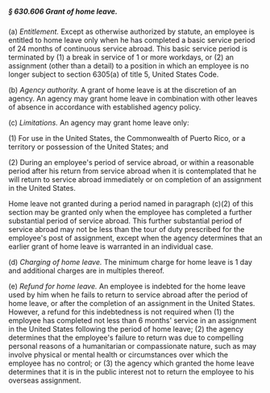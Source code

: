 ##### § 630.606 Grant of home leave. #####

(a) *Entitlement.* Except as otherwise authorized by statute, an employee is entitled to home leave only when he has completed a basic service period of 24 months of continuous service abroad. This basic service period is terminated by (1) a break in service of 1 or more workdays, or (2) an assignment (other than a detail) to a position in which an employee is no longer subject to section 6305(a) of title 5, United States Code.

(b) *Agency authority.* A grant of home leave is at the discretion of an agency. An agency may grant home leave in combination with other leaves of absence in accordance with established agency policy.

(c) *Limitations.* An agency may grant home leave only:

(1) For use in the United States, the Commonwealth of Puerto Rico, or a territory or possession of the United States; and

(2) During an employee's period of service abroad, or within a reasonable period after his return from service abroad when it is contemplated that he will return to service abroad immediately or on completion of an assignment in the United States.

Home leave not granted during a period named in paragraph (c)(2) of this section may be granted only when the employee has completed a further substantial period of service abroad. This further substantial period of service abroad may not be less than the tour of duty prescribed for the employee's post of assignment, except when the agency determines that an earlier grant of home leave is warranted in an individual case.

(d) *Charging of home leave.* The minimum charge for home leave is 1 day and additional charges are in multiples thereof.

(e) *Refund for home leave.* An employee is indebted for the home leave used by him when he fails to return to service abroad after the period of home leave, or after the completion of an assignment in the United States. However, a refund for this indebtedness is not required when (1) the employee has completed not less than 6 months' service in an assignment in the United States following the period of home leave; (2) the agency determines that the employee's failure to return was due to compelling personal reasons of a humanitarian or compassionate nature, such as may involve physical or mental health or circumstances over which the employee has no control; or (3) the agency which granted the home leave determines that it is in the public interest not to return the employee to his overseas assignment.